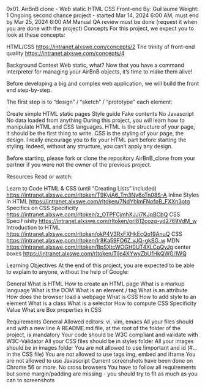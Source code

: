 0x01. AirBnB clone - Web static
HTML
CSS
Front-end
 By: Guillaume
 Weight: 1
 Ongoing second chance project - started Mar 14, 2024 6:00 AM, must end by Mar 25, 2024 6:00 AM
 Manual QA review must be done (request it when you are done with the project)
Concepts
For this project, we expect you to look at these concepts:

HTML/CSS https://intranet.alxswe.com/concepts/2
The trinity of front-end quality https://intranet.alxswe.com/concepts/4


Background Context
Web static, what?
Now that you have a command interpreter for managing your AirBnB objects, it’s time to make them alive!

Before developing a big and complex web application, we will build the front end step-by-step.

The first step is to “design” / “sketch” / “prototype” each element:

Create simple HTML static pages
Style guide
Fake contents
No Javascript
No data loaded from anything
During this project, you will learn how to manipulate HTML and CSS languages. HTML is the structure of your page, it should be the first thing to write. CSS is the styling of your page, the design. I really encourage you to fix your HTML part before starting the styling. Indeed, without any structure, you can’t apply any design.

Before starting, please fork or clone the repository AirBnB_clone from your partner if you were not the owner of the previous project.

Resources
Read or watch:

Learn to Code HTML & CSS (until “Creating Lists” included) https://intranet.alxswe.com/rltoken/T9KyiA6_Tm3Ny6oTn08S-A
Inline Styles in HTML https://intranet.alxswe.com/rltoken/7NdYbImFNofpB_FXXn3otg
Specifics on CSS Specificity https://intranet.alxswe.com/rltoken/z_OTPFCjmhXJJi7KJqBCbQ
CSS SpeciFishity https://intranet.alxswe.com/rltoken/orI812cozq-yd2769VdM_w
Introduction to HTML https://intranet.alxswe.com/rltoken/okP4V3RxFXHkEcQo19AnuQ
CSS https://intranet.alxswe.com/rltoken/Ir8Ka59FO6Z_vJQ-gkSG_w
MDN https://intranet.alxswe.com/rltoken/BpSXtcWOGH0UT4XLCoQyJg
center boxes https://intranet.alxswe.com/rltoken/Tlje4XYwyZbUfHkQWGi1WQ

Learning Objectives
At the end of this project, you are expected to be able to explain to anyone, without the help of Google:

General
What is HTML
How to create an HTML page
What is a markup language
What is the DOM
What is an element / tag
What is an attribute
How does the browser load a webpage
What is CSS
How to add style to an element
What is a class
What is a selector
How to compute CSS Specificity Value
What are Box properties in CSS

Requirements
General
Allowed editors: vi, vim, emacs
All your files should end with a new line
A README.md file, at the root of the folder of the project, is mandatory
Your code should be W3C compliant and validate with W3C-Validator
All your CSS files should be in styles folder
All your images should be in images folder
You are not allowed to use !important and id (#... in the CSS file)
You are not allowed to use tags img, embed and iframe
You are not allowed to use Javascript
Current screenshots have been done on Chrome 56 or more.
No cross browsers
You have to follow all requirements but some margin/padding are missing - you should try to fit as much as you can to screenshots
